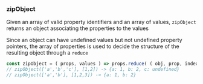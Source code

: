 ### zipObject

Given an array of valid property identifiers and an array of values, `zipObject` returns an object associating the properties to the values

Since an object can have undefined values but not undefined property pointers, the array of properties is used to decide the structure of the resulting object through a `reduce`

```js
const zipObject = ( props, values ) => props.reduce( ( obj, prop, index ) => ( obj[prop] = values[index], obj ), {} )
// zipObject(['a','b','c'], [1,2]) -> {a: 1, b: 2, c: undefined}
// zipObject(['a','b'], [1,2,3]) -> {a: 1, b: 2}
```
